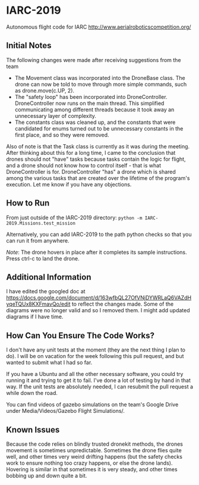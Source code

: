 # IARC-2019
Autonomous flight code for IARC http://www.aerialroboticscompetition.org/

## Initial Notes

The following changes were made after receiving suggestions from the team

* The Movement class was incorporated into the DroneBase class. The drone can now be told to move through more simple commands, such as drone.move(c.UP, 2).
* The "safety loop" has been incorporated into DroneController. DroneController now runs on the main thread. This simplified communicating among different threads because it took away an unnecessary layer of complexity.
* The constants class was cleaned up, and the constants that were candidated for enums turned out to be unnecessary constants in the first place, and so they were removed.

Also of note is that the Task class is currently as it was during the meeting. After thinking about this for a long time, I came to the conclusion that drones should not "have" tasks because tasks contain the logic for flight, and a drone should not know how to control itself - that is what DroneController is for. DroneController "has" a drone which is shared among the various tasks that are created over the lifetime of the program's execution. Let me know if you have any objections.

## How to Run

From just outside of the IARC-2019 directory:
```python -m IARC-2019.Missions.test_mission```

Alternatively, you can add IARC-2019 to the path python checks so that you can run it from anywhere.

*Note*: The drone hovers in place after it completes its sample instructions. Press ctrl-c to land the drone.

## Additional Information

I have edited the googled doc at https://docs.google.com/document/d/163wfbQL27OfVNjDYWRLaQ6VAZdHyqeTQUx8KXFmavQo/edit to reflect the changes made. Some of the diagrams were no longer valid and so I removed them. I might add updated diagrams if I have time.

## How Can You Ensure The Code Works?

I don't have any unit tests at the moment (they are the next thing I plan to do). I will be on vacation for the week following this pull request, and but wanted to submit what I had so far.

If you have a Ubuntu and all the other necessary software, you could try running it and trying to get it to fail. I've done a lot of testing by hand in that way. If the unit tests are absolutely needed, I can resubmit the pull request a while down the road.

You can find videos of gazebo simulations on the team's Google Drive under Media/Videos/Gazebo Flight Simulations/.

## Known Issues

Because the code relies on blindly trusted dronekit methods, the drones movement is sometimes unpredictable. Sometimes the drone flies quite well, and other times very weird drifting happens (but the safety checks work to ensure nothing too crazy happens, or else the drone lands). Hovering is similar in that sometimes it is very steady, and other times bobbing up and down quite a bit.

